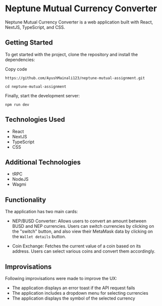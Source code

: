 
# Neptune Mutual Currency Converter

Neptune Mutual Currency Converter is a web application built with React, NextJS, TypeScript, and CSS.

## Getting Started

To get started with the project, clone the repository and install the dependencies:

Copy code

   `https://github.com/AyushMainali123/neptune-mutual-assignment.git`
    
   `cd neptune-mutual-assignment`
	
Finally, start the development server:

`npm run dev` 

## Technologies Used

-   React
-   NextJS
-   TypeScript
-   CSS

## Additional Technologies

-   tRPC
-   NodeJS
-   Wagmi


## Functionality


The application has two main cards:

-   NEP/BUSD Converter: Allows users to convert an amount between BUSD and NEP currencies. Users can switch currencies by clicking on the "switch" button, and also view their MetaMask data by clicking on the `Wallet details` button.

-   Coin Exchange: Fetches the current value of a coin based on its address. Users can select various coins and convert them accordingly.

## Improvisations

Following improvisations were made to improve the UX:

-   The application displays an error toast if the API request fails
-   The application includes a dropdown menu for selecting currencies
-   The application displays the symbol of the selected currency
